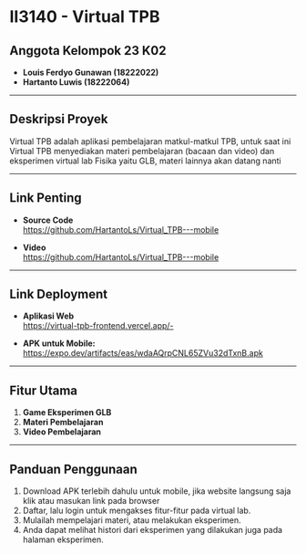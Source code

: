 # II3140 - Virtual TPB

## Anggota Kelompok 23 K02
- **Louis Ferdyo Gunawan (18222022)**
- **Hartanto Luwis (18222064)**

---

## Deskripsi Proyek
Virtual TPB adalah aplikasi pembelajaran matkul-matkul TPB, untuk saat ini Virtual TPB menyediakan materi pembelajaran (bacaan dan video) dan eksperimen virtual lab Fisika yaitu GLB, materi lainnya akan datang nanti 

---

## Link Penting
- **Source Code**  
  https://github.com/HartantoLs/Virtual_TPB---mobile  

- **Video**  
  https://github.com/HartantoLs/Virtual_TPB---mobile  

---

## Link Deployment
- **Aplikasi Web**  
   https://virtual-tpb-frontend.vercel.app/- 

- **APK untuk Mobile:**  
  https://expo.dev/artifacts/eas/wdaAQrpCNL65ZVu32dTxnB.apk 

---

## Fitur Utama
1. **Game Eksperimen GLB**     
2. **Materi Pembelajaran**
3. **Video Pembelajaran**

---

## Panduan Penggunaan
1. Download APK terlebih dahulu untuk mobile, jika website langsung saja klik atau masukan link pada browser
2. Daftar, lalu login untuk mengakses fitur-fitur pada virtual lab.
3. Mulailah mempelajari materi, atau melakukan eksperimen.
4. Anda dapat melihat histori dari eksperimen yang dilakukan juga pada halaman eksperimen.